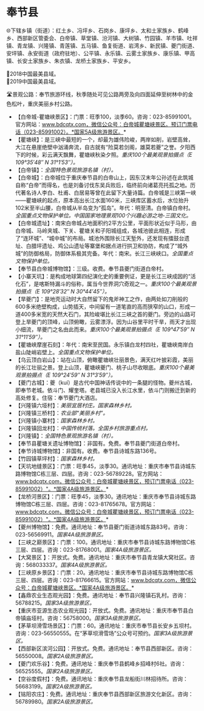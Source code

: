 # 奉节县  
🌐下辖乡镇（街道）：红土乡、冯坪乡、石岗乡、康坪乡、太和土家族乡、鹤峰乡、西部新区管委会、白帝镇、草堂镇、汾河镇、大树镇、竹园镇、羊市镇、吐祥镇、青龙镇、兴隆镇、青莲镇、五马镇、鱼复街道、岩湾乡、新民镇、夔门街道、安坪镇、永安街道（政府驻地）、公平镇、永乐镇、云雾土家族乡、康乐镇、甲高镇、长安土家族乡、朱衣镇、龙桥土家族乡、平安乡。  
  
🏅2018中国最美县域。  
🏅2019中国最美县域。  
  
🛣️景观公路：奉节旅游环线，秋季随处可见公路两旁及向四面延伸至树林中的金色松叶，重庆美丽乡村公路。  
  
* 【白帝城-瞿塘峡景区】：门票：旺季100，淡季60。咨询：023-85991001。官方网站：www.bdcqtx.com，微信公众号：白帝城瞿塘峡景区。预订门票电话（023-85991002）。*国家5A级旅游景区。*  
* 【瞿塘峡】：是三峡中最短的一个，却最为雄伟险峻，两岸如削，岩壁高耸，大江在悬崖绝壁中汹涌奔流，自古就有“险莫若剑阁，雄莫若夔”之誉。夕阳西下的时候，彩云满天飘舞，瞿塘峡秋染夕照。*重庆100个最美观景拍摄点（E 109°35′48″ N 31°1′53″）。*
* 【白帝镇】：*全国特色景观旅游名镇（村）。*
* 【白帝城】：白帝城位于重庆奉节县的白帝山上，因东汉末年公孙述在此筑城自称“白帝”而得名，也是刘备讨伐东吴兵败后，临终前向诸葛亮托孤之地。历代著名诗人李白、杜甫、白居易等曾在此留下大量诗篇。白帝城是三峡第一峡——瞿塘峡的起点，原本高出长江水面160米，三峡库区蓄水后，水位抬升102米至半山腰，白帝城从半岛变为“孤岛”。年代：明至清。白帝镇白帝村。*全国重点文物保护单位。中国国家地理景观100个兴趣必游之地-三国文化。*
* 【白帝城遗址】：南宋白帝城占地面积约2平方公里，平面形状近似于马形，由白帝城、马岭夹城、下关、瞿塘关和子阳城组成，各城池彼此相连，形成了“连环城”、“城中城”的布局。城池外围除长江天堑外，还发现有擂鼓台遗址、白腊坪遗址、鸡公山遗址等寨堡和据点进行拱卫和协防，构成了“城外城”的防御格局，防御体系极其完备。年代：南宋。长江三峡峡口。*全国重点文物保护单位。*
* 【奉节县白帝城博物馆】：三级。收费。奉节县夔门街道白帝村。  
* 【小寨天坑】：是构成地球第四纪演化史的重要例证，更是长江三峡成因的“活化石”，是喀斯特漏斗的俗称，属当今世界洞穴奇观之一。*重庆100个最美观景拍摄点（E 109°28′32″ N 30°44′45″）。*
* 【旱夔门】：是地壳运动时大自然留下的鬼斧神工之作，由两处如刀削般的600多米绝壁构成，山势插天，中间留有一道笔直的高而狭窄的山口，形成一道400多米宽的天然大石门，其险峻堪比长江三峡之首的夔门。旁边的山路可登上旱夔门的顶峰，山顶俯瞰，云雾漂浮。因为山谷里平时干旱，雨天才出现小细流，旱夔门之名由此而来。*重庆100个最美观景拍摄点（E 109°47′59″ N 31°11′59″）。*
* 【瞿塘峡摩崖石刻】：年代：南宋至民国。永乐镇白龙村四社，瞿塘峡南岸白盐山陡峭岩壁上。*全国重点文物保护单位。*
* 【乌云顶白岩山】：站在山顶，俯瞰瞿塘峡壮丽景色，满天红叶披彩霞，美丽的长江壮丽之景。登上山顶，瞿塘峡夔门、桃子山尽收眼底。*重庆100个最美观景拍摄点（E 109°24′59″ N 31°3′59″）。*
* 【夔门古城】：夔（kuí）是古代中国神话传说中的一条腿的怪物。夔州古城，即奉节老城。依斗门、耀奎塔。老县城已没入长江水里，依斗门则搬迁到新的高处修复。住宿：奉节夔门大酒店。
* 【兴隆镇六垭村】：*美丽宜居村庄。国家森林乡村。*
* 【兴隆镇三桥村】：*农业部“美丽乡村”。*
* 【兴隆镇小寨村】：*国家森林乡村。*
* 【兴隆镇回龙村】：*中国传统村落。全国乡村旅游重点村。*
* 【兴隆镇】：*全国特色景观旅游名镇（村）。*
* 【奉节县瞿塘关遗址博物馆】：非国有。免费。奉节县夔门街道白帝村。
* 【奉节诗城博物馆】：非国有。收费。奉节县诗城东路136号。
* 【竹园镇草坪村】：*国家森林乡村。*
* 【天坑地缝景区】：门票：旺季45，淡季30。通讯地址：重庆市奉节县诗城东路博物馆C栋三层、四层。咨询：023-56789228。官方网站：www.bdcqtx.com，微信公众号：白帝城瞿塘峡景区，预订门票电话（023-85991002）"。*国家4A级旅游景区。*  
* 【龙桥河景区】：门票：旺季45，淡季30。通讯地址：重庆市奉节县诗城东路博物馆C栋三层、四层。咨询：023-81765678。官方网站：www.bdcqtx.com，微信公众号：白帝城瞿塘峡景区，预订门票电话（023-85991002）"。*国家4A级旅游景区。*  
* 【夔州博物馆】：免费。通讯地址：奉节县夔门街道诗城东路83号。咨询：023-56569911。*国家4A级旅游景区。*  
* 【三峡之巅景区】：门票：100。通讯地址：重庆市奉节县诗城东路博物馆C栋三层、四层。咨询：023-81768001。*国家4A级旅游景区。*  
* 【大窝景区 】：开放式。免费。通讯地址：重庆市奉节县青龙镇大窝社区。咨询：568033337。*国家4A级旅游景区。*  
* 【三峡原乡景区】：门票：20。通讯地址：重庆市奉节县诗城东路博物馆C栋三层、四层。咨询：023-81766615。官方网站：www.bdcqtx.com，微信公众号：白帝城瞿塘峡景区。*国家4A级旅游景区。*  
* 【鑫鼎农业生态观光园】：免费。通讯地址：奉节县兴隆镇石乳村。咨询：56788215。*国家3A级旅游景区。*  
* 【重庆市亚源生态农业观光园】：开放式。免费。通讯地址：重庆市奉节县白帝镇庙垭村。咨询：56758000。*国家3A级旅游景区。*  
* 【茅草坝滑雪场景区】：门票：60。通讯地址：重庆市奉节县长安乡五坝村。咨询：023-56550555。在“茅草坝滑雪场”公众号可预约。*国家3A级旅游景区。*  
* 【西部新区滨河公园】：开放式。免费。通讯地址：奉节县西部新区。咨询：56550008。*国家2A级旅游景区。*  
* 【夔门欢乐谷】：免费。通讯地址：重庆奉节县鹤峰乡招峰村6社。咨询：56525555。*国家2A级旅游景区。*  
* 【空谷度假村】：免费。通讯地址：重庆奉节县龙船街川林招待所。咨询：56683199。*国家2A级旅游景区。*  
* 【铭阳农庄】：免费。通讯地址：重庆奉节县西部新区旅游文化新区。咨询：56789980。*国家2A级旅游景区。*  